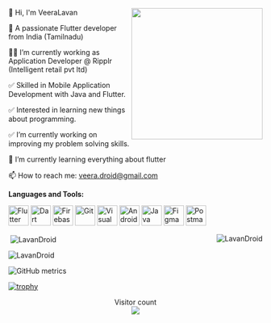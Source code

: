 <img align="right" src="https://i.imgur.com/FjlkaZK.png" height="260"> </img>
👋 Hi, I'm VeeraLavan

🔭 A passionate Flutter developer from India (Tamilnadu)

👨‍💻 I’m currently working as Application Developer @ Ripplr (Intelligent retail pvt ltd)

✅ Skilled in Mobile Application Development with Java and Flutter.

✅ Interested in learning new things about programming.

✅ I’m currently working on improving my problem solving skills.

🌱 I’m currently learning everything about flutter

📫 How to reach me: veera.droid@gmail.com


**Languages and Tools:**
<p align="justify">
<a href="https://flutter.dev/">
<img src="https://www.vectorlogo.zone/logos/flutterio/flutterio-icon.svg"
width="40" height="40" alt="Flutter"/></a>
<a href="https://dart.dev/">
<img src="https://www.vectorlogo.zone/logos/dartlang/dartlang-icon.svg"
width="40" height="40" alt="Dart"/></a>
<a href="https://firebase.google.com/">
<img src="https://www.vectorlogo.zone/logos/firebase/firebase-icon.svg"
width="40" height="40" alt="Firebase"/></a>
<a href="https://git-scm.com/">
<img src="https://www.vectorlogo.zone/logos/git-scm/git-scm-icon.svg" 
width="40" height="40" alt="Git"/></a>
<a href="https://code.visualstudio.com/">
<img src="https://www.vectorlogo.zone/logos/visualstudio_code/visualstudio_code-icon.svg" 
width="40" height="40" alt="Visual Studio"/></a>
<a href="https://developer.android.com/">
<img src="https://www.vectorlogo.zone/logos/android/android-official.svg" 
width="40" height="40" alt="Android Developer"/></a>
<a href="https://www.java.com/en/">
<img src="https://www.vectorlogo.zone/logos/java/java-icon.svg" 
width="40" height="40" alt="Java"/></a>
<a href="https://www.figma.com/">
<img src="https://www.vectorlogo.zone/logos/figma/figma-icon.svg" 
width="40" height="40" alt="Figma"/></a>
<a href="https://www.postman.com/">
<img src="https://www.vectorlogo.zone/logos/getpostman/getpostman-icon.svg" 
width="40" height="40" alt="Postman"/></a>
</p>

<p><img align="right" src="https://github-readme-stats.vercel.app/api/top-langs?username=LavanDroid&show_icons=true&locale=en&layout=compact&theme=radical" alt="LavanDroid" /></p>

<p>&nbsp;<img align="center" src="https://github-readme-stats.vercel.app/api?username=LavanDroid&show_icons=true&locale=en&theme=radical" alt="LavanDroid" /></p>

<p align="left"> <img src="https://komarev.com/ghpvc/?username=LavanDroid&label=Profile%20views&color=0e75b6&style=flat" alt="LavanDroid" /> </p>


![GitHub metrics](https://metrics.lecoq.io/LavanDroid)  

[![trophy](https://github-profile-trophy.vercel.app/?username=LavanDroid&row=2&column=3&theme=onedark)](https://github.com/LavanDroid/github-profile-trophy)
<p align="center"> 
  Visitor count<br>
  <img src="https://profile-counter.glitch.me/LavanDroid/count.svg" />
</p>

<!---
LavanDroid/LavanDroid is a ✨ special ✨ repository because its `README.md` (this file) appears on your GitHub profile.
You can click the Preview link to take a look at your changes.
--->
